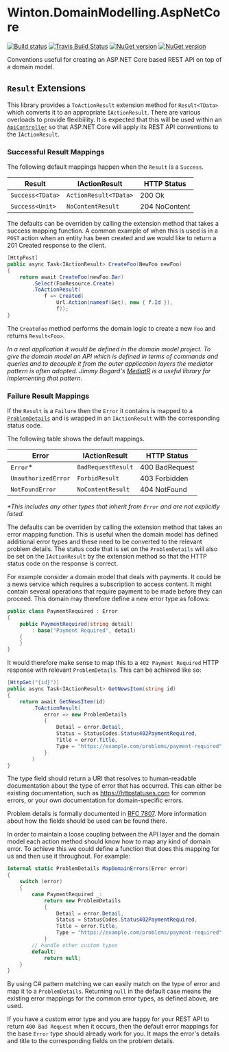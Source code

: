 # Winton.DomainModelling.AspNetCore

[![Build status](https://ci.appveyor.com/api/projects/status/k94y5or6toq2un7d?svg=true)](https://ci.appveyor.com/project/wintoncode/winton-domainmodelling-aspnetcore/branch/master)
[![Travis Build Status](https://travis-ci.org/wintoncode/Winton.DomainModelling.AspNetCore.svg?branch=master)](https://travis-ci.org/wintoncode/Winton.DomainModelling.AspNetCore)
[![NuGet version](https://img.shields.io/nuget/v/Winton.DomainModelling.AspNetCore.svg)](https://www.nuget.org/packages/Winton.DomainModelling.AspNetCore)
[![NuGet version](https://img.shields.io/nuget/vpre/Winton.DomainModelling.AspNetCore.svg)](https://www.nuget.org/packages/Winton.DomainModelling.AspNetCore)

Conventions useful for creating an ASP.NET Core based REST API on top of a domain model.

## `Result` Extensions

This library provides a `ToActionResult` extension method for `Result<TData>` which converts it to an appropriate `IActionResult`. 
There are various overloads to provide flexibiility. 
It is expected that this will be used within an [`ApiController`](https://docs.microsoft.com/en-us/aspnet/core/web-api/?view=aspnetcore-2.2#annotation-with-apicontroller-attribute) so that ASP.NET Core will apply its REST API conventions to the `IActionResult`.

### Successful Result Mappings

The following default mappings happen when the `Result` is a `Success`.

| Result           | IActionResult         | HTTP Status   |
| ---------------- | --------------------- | ------------- |
| `Success<TData>` | `ActionResult<TData>` | 200 Ok        |
| `Success<Unit>`  | `NoContentResult`     | 204 NoContent |

The defaults can be overriden by calling the extension method that takes a success mapping function. 
A common example of when this is used is in a `POST` action when an entity has been created and we would like to return a 201 Created response to the client.

```csharp
[HttpPost]
public async Task<IActionResult> CreateFoo(NewFoo newFoo)
{
    return await CreateFoo(newFoo.Bar)
        .Select(FooResource.Create)
        .ToActionResult(
            f => Created(
                Url.Action(nameof(Get), new { f.Id }),
                f));
}
```

The `CreateFoo` method performs the domain logic to create a new `Foo` and returns `Result<Foo>`.

*In a real application it would be defined in the domain model project. 
To give the domain model an API which is defined in terms of commands and queries and to decouple it from the outer application layers the mediator pattern is often adopted. 
Jimmy Bogard's [MediatR](https://github.com/jbogard/MediatR) is a useful library for implementing that pattern.*

### Failure Result Mappings

If the `Result` is a `Failure` then the `Error` it contains is mapped to a [`ProblemDetails`](https://docs.microsoft.com/en-us/dotnet/api/microsoft.aspnetcore.mvc.problemdetails) and is wrapped in an `IActionResult` with the corresponding status code.

The following table shows the default mappings.

| Error                | IActionResult         | HTTP Status    |
| -------------------- | --------------------- | -------------- |
| `Error`*             | `BadRequestResult`    | 400 BadRequest |
| `UnauthorizedError`  | `ForbidResult`        | 403 Forbidden  |
| `NotFoundError`      | `NoContentResult`     | 404 NotFound   |

_*This includes any other types that inherit from `Error` and are not explicitly listed._

The defaults can be overriden by calling the extension method that takes an error mapping function. 
This is useful when the domain model has defined additional error types and these need to be converted to the relevant problem details. 
The status code that is set on the `ProblemDetails` will also be set on the `IActionResult` by the extension method so that the HTTP status code on the response is correct.

For example consider a domain model that deals with payments. 
It could be a news service which requires a subscription to access content. 
It might contain several operations that require payment to be made before they can proceed. 
This domain may therefore define a new error type as follows:

```csharp
public class PaymentRequired : Error
{
    public PaymentRequired(string detail)
        : base("Payment Required", detail)
    {
    }
}
```

It would therefore make sense to map this to a `402 Payment Required` HTTP response with relevant `ProblemDetails`. 
This can be achieved like so:

```csharp
[HttpGet("{id}")]
public async Task<IActionResult> GetNewsItem(string id)
{
    return await GetNewsItem(id)
        .ToActionResult(
            error => new ProblemDetails
            {
                Detail = error.Detail,
                Status = StatusCodes.Status402PaymentRequired,
                Title = error.Title,
                Type = "https://example.com/problems/payment-required"
            }
        )
}
```

The type field should return a URI that resolves to human-readable documentation about the type of error that has occurred. 
This can either be existing documentation, such as https://httpstatuses.com for common errors, or your own documentation for domain-specific errors.

Problem details is formally documented in [RFC 7807](https://tools.ietf.org/html/rfc7807). 
More information about how the fields should be used can be found there.

In order to maintain a loose coupling between the API layer and the domain model each action method should know how to map any kind of domain error.
To achieve this we could define a function that does this mapping for us and then use it throughout.
For example:

```csharp
internal static ProblemDetails MapDomainErrors(Error error)
{
    switch (error)
    {
        case PaymentRequired _:
            return new ProblemDetails
            {
                Detail = error.Detail,
                Status = StatusCodes.Status402PaymentRequired,
                Title = error.Title,
                Type = "https://example.com/problems/payment-required"
            }
        // handle other custom types
        default:
            return null;
    }
}
```

By using C# pattern matching we can easily match on the type of error and map it to a `ProblemDetails`. 
Returning `null` in the default case means the existing error mappings for the common error types, as defined above, are used.

If you have a custom error type and you are happy for your REST API to return `400 Bad Request` when it occurs, then the default error mappings for the base `Error` type should already work for you. 
It maps the error's details and title to the corresponding fields on the problem details.

